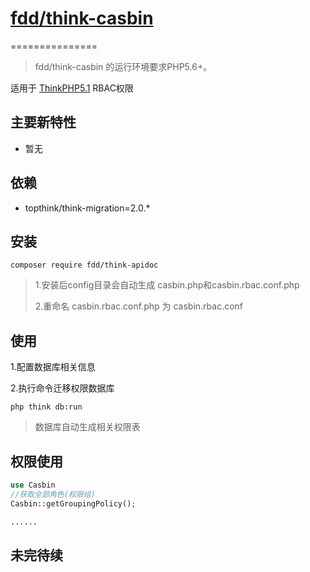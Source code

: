 # [fdd/think-casbin](https://github.com/fudanda/think-casbin)

===============
> fdd/think-casbin 的运行环境要求PHP5.6+。

适用于 [ThinkPHP5.1](http://thinkphp.cn) RBAC权限

## 主要新特性

* 暂无

## 依赖

* topthink/think-migration=2.0.*

## 安装

~~~shell
composer require fdd/think-apidoc
~~~

>1.安装后config目录会自动生成 casbin.php和casbin.rbac.conf.php
>
>2.重命名 casbin.rbac.conf.php 为 casbin.rbac.conf

## 使用

1.配置数据库相关信息

2.执行命令迁移权限数据库

~~~shell
php think db:run
~~~

>数据库自动生成相关权限表

## 权限使用

```php
use Casbin
//获取全部角色(权限组)
Casbin::getGroupingPolicy();

......

```

## 未完待续
